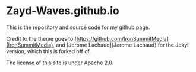Zayd-Waves.github.io
====================

This is the repository and source code for my github page.

Credit to the theme goes to [https://github.com/IronSummitMedia](IronSummitMedia), and [Jerome Lachaud](Jerome Lachaud) for the Jekyll version, which this is forked off of.

The license of this site is under Apache 2.0.
